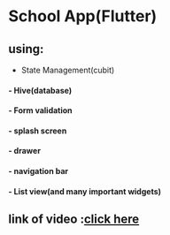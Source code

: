 # School App(Flutter) 
## using:
- State Management(cubit)
 ####  - Hive(database)
 ####  - Form validation
 ####  - splash screen
 ####  - drawer
 ####  - navigation bar
 ####  - List view(and many  important widgets)


## link of video :[click here](https://www.linkedin.com/posts/mohamed-sabry-551188259_iti-flutter-flutterdeveloper-activity-7096075009571340288-nnPu?utm_source=share&utm_medium=member_desktop)
